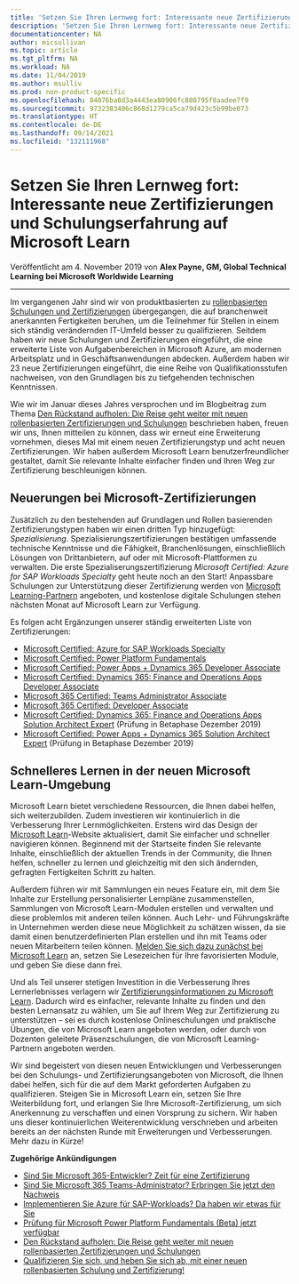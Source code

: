 ```yaml
---
title: 'Setzen Sie Ihren Lernweg fort: Interessante neue Zertifizierungen und Schulungserfahrung auf Microsoft Learn | Microsoft-Dokumentation'
description: 'Setzen Sie Ihren Lernweg fort: Interessante neue Zertifizierungen und Schulungserfahrung auf Microsoft Learn'
documentationcenter: NA
author: micsullivan
ms.topic: article
ms.tgt_pltfrm: NA
ms.workload: NA
ms.date: 11/04/2019
ms.author: msulliv
ms.prod: non-product-specific
ms.openlocfilehash: 84076ba8d3a4443ea80906fc880795f8aadee7f9
ms.sourcegitcommit: 9732383406c868d1279ca5ca79d423c5b99be073
ms.translationtype: HT
ms.contentlocale: de-DE
ms.lasthandoff: 09/14/2021
ms.locfileid: "132111968"
---
```

# <a name="continue-your-learning-journey-exciting-new-certifications-and-training-experience-on-microsoft-learn"></a>Setzen Sie Ihren Lernweg fort: Interessante neue Zertifizierungen und Schulungserfahrung auf Microsoft Learn

Veröffentlicht am 4. November 2019 von **Alex Payne, GM, Global Technical Learning bei Microsoft Worldwide Learning**

___

Im vergangenen Jahr sind wir von produktbasierten zu [rollenbasierten Schulungen und Zertifizierungen](https://www.microsoft.com/en-us/learning/community-blog-post.aspx?BlogId=8&Id=375161) übergegangen, die auf branchenweit anerkannten Fertigkeiten beruhen, um die Teilnehmer für Stellen in einem sich ständig verändernden IT-Umfeld besser zu qualifizieren. Seitdem haben wir neue Schulungen und Zertifizierungen eingeführt, die eine erweiterte Liste von Aufgabenbereichen in Microsoft Azure, am modernen Arbeitsplatz und in Geschäftsanwendungen abdecken. Außerdem haben wir 23 neue Zertifizierungen eingeführt, die eine Reihe von Qualifikationsstufen nachweisen, von den Grundlagen bis zu tiefgehenden technischen Kenntnissen.

Wie wir im Januar dieses Jahres versprochen und im Blogbeitrag zum Thema [Den Rückstand aufholen: Die Reise geht weiter mit neuen rollenbasierten Zertifizierungen und Schulungen](https://www.microsoft.com/en-us/learning/community-blog-post.aspx?BlogId=8&Id=375200) beschrieben haben, freuen wir uns, Ihnen mitteilen zu können, dass wir erneut eine Erweiterung vornehmen, dieses Mal mit einem neuen Zertifizierungstyp und acht neuen Zertifizierungen. Wir haben außerdem Microsoft Learn benutzerfreundlicher gestaltet, damit Sie relevante Inhalte einfacher finden und Ihren Weg zur Zertifizierung beschleunigen können.

## <a name="whats-new-with-microsoft-certifications"></a>Neuerungen bei Microsoft-Zertifizierungen

Zusätzlich zu den bestehenden auf Grundlagen und Rollen basierenden Zertifizierungstypen haben wir einen dritten Typ hinzugefügt: *Spezialisierung*. Spezialisierungszertifizierungen bestätigen umfassende technische Kenntnisse und die Fähigkeit, Branchenlösungen, einschließlich Lösungen von Drittanbietern, auf oder mit Microsoft-Plattformen zu verwalten. Die erste Spezialiserungszertifizierung *Microsoft Certified: Azure for SAP Workloads Specialty* geht heute noch an den Start! Anpassbare Schulungen zur Unterstützung dieser Zertifizierung werden von [Microsoft Learning-Partnern](https://www.microsoft.com/learning/partners.aspx) angeboten, und kostenlose digitale Schulungen stehen nächsten Monat auf Microsoft Learn zur Verfügung.

Es folgen acht Ergänzungen unserer ständig erweiterten Liste von Zertifizierungen:

- [Microsoft Certified: Azure for SAP Workloads Specialty](/learn/certifications/azure-for-sap-workloads-specialty?WT.mc_id=msignitethetour2019_alexblog_blog-wwl)
- [Microsoft Certified: Power Platform Fundamentals](/learn/certifications/power-platform-fundamentals?WT.mc_id=msignitethetour2019_alexblog_blog-wwl)
- [Microsoft Certified: Power Apps + Dynamics 365 Developer Associate](/learn/certifications/power-apps-and-d365-developer-associate?WT.mc_id=msignitethetour2019_alexblog_blog-wwl)
- [Microsoft Certified: Dynamics 365: Finance and Operations Apps Developer Associate](/en-us/learn/certifications/d365-finance-and-operations-apps-developer-associate?WT.mc_id=msignitethetour2019_alexblog_blog-wwl)
- [Microsoft 365 Certified: Teams Administrator Associate](/learn/certifications/m365-teams-administrator-associate?WT.mc_id=msignitethetour2019_alexblog_blog-wwl)
- [Microsoft 365 Certified: Developer Associate](/learn/certifications/m365-developer-associate?WT.mc_id=msignitethetour2019_alexblog_blog-wwl)
- [Microsoft Certified: Dynamics 365: Finance and Operations Apps Solution Architect Expert](/learn/certifications/d365-finance-and-operations-apps-solution-architect-expert?WT.mc_id=msignitethetour2019_alexblog_blog-wwl) (Prüfung in Betaphase Dezember 2019)
- [Microsoft Certified: Power Apps + Dynamics 365 Solution Architect Expert](/learn/certifications/power-apps-and-d365-solution-architect-expert?WT.mc_id=msignitethetour2019_alexblog_blog-wwl) (Prüfung in Betaphase Dezember 2019)

## <a name="skill-up-faster-with-microsoft-learns-new-experience"></a>Schnelleres Lernen in der neuen Microsoft Learn-Umgebung

Microsoft Learn bietet verschiedene Ressourcen, die Ihnen dabei helfen, sich weiterzubilden. Zudem investieren wir kontinuierlich in die Verbesserung Ihrer Lernmöglichkeiten. Erstens wird das Design der [Microsoft Learn](/learn/?WT.mc_id=msignitethetour2019_alexblog_blog-wwl)-Website aktualisiert, damit Sie einfacher und schneller navigieren können. Beginnend mit der Startseite finden Sie relevante Inhalte, einschließlich der aktuellen Trends in der Community, die Ihnen helfen, schneller zu lernen und gleichzeitig mit den sich ändernden, gefragten Fertigkeiten Schritt zu halten.

Außerdem führen wir mit Sammlungen ein neues Feature ein, mit dem Sie Inhalte zur Erstellung personalisierter Lernpläne zusammenstellen, Sammlungen von Microsoft Learn-Modulen erstellen und verwalten und diese problemlos mit anderen teilen können. Auch Lehr- und Führungskräfte in Unternehmen werden diese neue Möglichkeit zu schätzen wissen, da sie damit einen benutzerdefinierten Plan erstellen und ihn mit Teams oder neuen Mitarbeitern teilen können. [Melden Sie sich dazu zunächst bei Microsoft Learn](/learn/?WT.mc_id=msignitethetour2019_alexblog_blog-wwl) an, setzen Sie Lesezeichen für Ihre favorisierten Module, und geben Sie diese dann frei.

Und als Teil unserer stetigen Investition in die Verbesserung Ihres Lernerlebnisses verlagern wir [Zertifizierungsinformationen zu Microsoft Learn](/learn/certifications/?WT.mc_id=msignitethetour2019_alexblog_blog-wwl). Dadurch wird es einfacher, relevante Inhalte zu finden und den besten Lernansatz zu wählen, um Sie auf Ihrem Weg zur Zertifizierung zu unterstützen – sei es durch kostenlose Onlineschulungen und praktische Übungen, die von Microsoft Learn angeboten werden, oder durch von Dozenten geleitete Präsenzschulungen, die von Microsoft Learning-Partnern angeboten werden.

Wir sind begeistert von diesen neuen Entwicklungen und Verbesserungen bei den Schulungs- und Zertifizierungsangeboten von Microsoft, die Ihnen dabei helfen, sich für die auf dem Markt geforderten Aufgaben zu qualifizieren. Steigen Sie in Microsoft Learn ein, setzen Sie Ihre Weiterbildung fort, und erlangen Sie Ihre Microsoft-Zertifizierung, um sich Anerkennung zu verschaffen und einen Vorsprung zu sichern. Wir haben uns dieser kontinuierlichen Weiterentwicklung verschrieben und arbeiten bereits an der nächsten Runde mit Erweiterungen und Verbesserungen. Mehr dazu in Kürze!

**Zugehörige Ankündigungen**

- [Sind Sie Microsoft 365-Entwickler? Zeit für eine Zertifizierung](/learn/certifications/posts/are-you-a-microsoft-365-developer)
- [Sind Sie Microsoft 365 Teams-Administrator? Erbringen Sie jetzt den Nachweis](/learn/certifications/posts/are-you-a-microsoft-365-teams-administrator)
- [Implementieren Sie Azure für SAP-Workloads? Da haben wir etwas für Sie](/learn/certifications/posts/do-you-implement-azure-for-sap-workloads)
- [Prüfung für Microsoft Power Platform Fundamentals (Beta) jetzt verfügbar](/learn/certifications/posts/microsoft-power-platform-fundamentals-beta-exam-now-available)
- [Den Rückstand aufholen: Die Reise geht weiter mit neuen rollenbasierten Zertifizierungen und Schulungen](/learn/certifications/posts/continue-your-learning-journey)
- [Qualifizieren Sie sich, und heben Sie sich ab, mit einer neuen rollenbasierten Schulung und Zertifizierung!](/learn/certifications/posts/skill-up-and-stand-out-with-new-role-based-training-and-certification)


